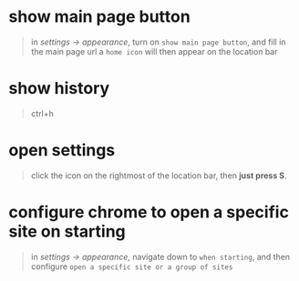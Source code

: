 # show main page button
> in *settings -> appearance*, turn on `show main page button`, and fill in the main page url
> a `home icon` will then appear on the location bar

# show history
> ctrl+h

# open settings
> click the icon on the rightmost of the location bar, then **just press S**.

# configure chrome to open a specific site on starting
> in *settings -> appearance*, navigate down to `when starting`, and then configure `open a specific site or a group of sites`
